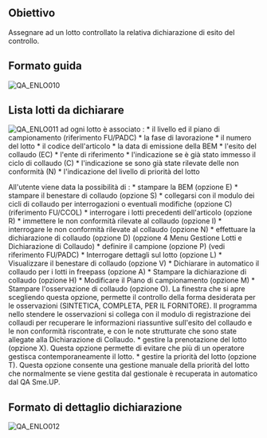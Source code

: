 ## Obiettivo
Assegnare ad un lotto controllato la relativa dichiarazione di esito del controllo.

## Formato guida
![QA_ENLO010](http://localhost:3000/immagini/MBDOC_OGG-P_CQBC10/QA_ENLO010.png)
## Lista lotti da dichiarare
![QA_ENLO011](http://localhost:3000/immagini/MBDOC_OGG-P_CQBC10/QA_ENLO011.png)
ad ogni lotto è associato : 
 \* il livello ed il  piano di campionamento (riferimento FU/PADC)
 \* la fase di lavorazione
 \* il numero del lotto
 \* il codice dell'articolo
 \* la data di emissione della BEM
 \* l'esito del collaudo (EC)
 \* l'ente di riferimento
 \* l'indicazione se è già stato immesso il ciclo di collaudo (C)
 \* l'indicazione se sono già state rilevate delle non conformità (N)
 \* l'indicazione del livello di priorità del lotto

All'utente viene data la possibilità di : 
 \* stampare la BEM (opzione E)
 \* stampare il benestare di collaudo (opzione S)
 \* collegarsi con il modulo dei cicli di collaudo per interrogazioni o eventuali modifiche (opzione C) (riferimento FU/CCOL)
 \* interrogare i lotti precedenti dell'articolo (opzione R)
 \* immettere le non conformità rilevate al collaudo (opzione I)
 \* interrogare le non conformità rilevate al collaudo (opzione N)
 \* effettuare la dichiarazione di collaudo (opzione D) (opzione 4 Menu Gestione Lotti e Dichiarazione di Collaudo)
 \* definire il campione (opzione P) (vedi riferimento FU/PADC)
 \* Interrogare dettagli sul lotto (opzione L)
 \* Visualizzare il benestare di collaudo (opzione V)
 \* Dichiarare in automatico il collaudo per i lotti in freepass (opzione A)
 \* Stampare la dichiarazione di collaudo (opzione H)
 \* Modificare il Piano di campionamento (opzione M)
 \* Stampare l'osservazione di collaudo (opzione O). La finestra che si apre scegliendo questa opzione, permette il controllo della forma desiderata per le osservazioni (SINTETICA, COMPLETA, PER IL FORNITORE). Il programma nello stendere le  osservazioni si collega con il modulo di registrazione dei collaudi per recuperare le informazioni riassuntive sull'esito del collaudo e le non conformità riscontrate, e con le note strutturate che sono state allegate alla Dichiarazione di Collaudo.
 \* gestire la prenotazione del lotto (opzione X). Questa opzione permette di evitare che più di un operatore gestisca contemporaneamente il lotto.
 \* gestire la priorità del lotto (opzione T). Questa opzione consente una gestione manuale della priorità del lotto che normalmente se viene gestita dal gestionale è recuperata in automatico dal QA Sme.UP.

## Formato di dettaglio dichiarazione
![QA_ENLO012](http://localhost:3000/immagini/MBDOC_OGG-P_CQBC10/QA_ENLO012.png)
